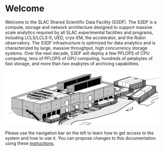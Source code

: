 # Welcome

Welcome to the SLAC Shared Scientific Data Facility (S3DF). The S3DF is a compute, storage and network architecture designed to support massive scale analytics required by all SLAC experimental facilities and programs, including LCLS/LCLS-II, UED, cryo-EM, the accelerator, and the Rubin observatory. The S3DF infrastructure is optimized for data analytics and is characterized by large, massive throughput, high concurrency storage systems. Over the next decade, S3DF will deploy a few PFLOPS of CPU computing, tens of PFLOPS of GPU computing, hundreds of petabytes of fast storage, and more than two exabytes of archiving capabilities.

![SRCF-II](assets/srcf-ii.png)

Please use the navigation bar on the left to learn how to get access to the system and how to use it. You can propose changes to this documentation using these [instructions](/reference#docsify).